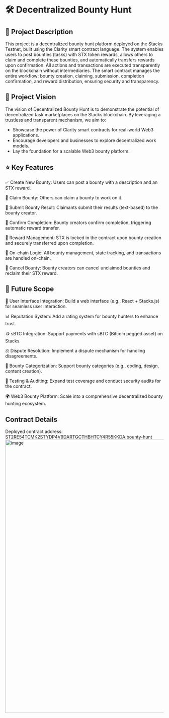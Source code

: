 # 🛠️ Decentralized Bounty Hunt
## 📜 Project Description
This project is a decentralized bounty hunt platform deployed on the Stacks Testnet, built using the Clarity smart contract language. The system enables users to post bounties (tasks) with STX token rewards, allows others to claim and complete these bounties, and automatically transfers rewards upon confirmation. All actions and transactions are executed transparently on the blockchain without intermediaries.
The smart contract manages the entire workflow: bounty creation, claiming, submission, completion confirmation, and reward distribution, ensuring security and transparency.

## 🔭 Project Vision
The vision of Decentralized Bounty Hunt is to demonstrate the potential of decentralized task marketplaces on the Stacks blockchain. By leveraging a trustless and transparent mechanism, we aim to:
* Showcase the power of Clarity smart contracts for real-world Web3 applications.
* Encourage developers and businesses to explore decentralized work models.
* Lay the foundation for a scalable Web3 bounty platform.

## ⭐ Key Features
  ✅ Create New Bounty: Users can post a bounty with a description and an STX reward.
  
  🔄 Claim Bounty: Others can claim a bounty to work on it.
  
  📝 Submit Bounty Result: Claimants submit their results (text-based) to the bounty creator.
  
  🧠 Confirm Completion: Bounty creators confirm completion, triggering automatic reward transfer.
  
  💸 Reward Management: STX is locked in the contract upon bounty creation and securely transferred upon completion.
  
  🔐 On-chain Logic: All bounty management, state tracking, and transactions are handled on-chain.
  
  🚫 Cancel Bounty: Bounty creators can cancel unclaimed bounties and reclaim their STX reward.

## 🚀 Future Scope
  🧩 User Interface Integration: Build a web interface (e.g., React + Stacks.js) for seamless user interaction.
  
  📊 Reputation System: Add a rating system for bounty hunters to enhance trust.
  
  🪙 sBTC Integration: Support payments with sBTC (Bitcoin pegged asset) on Stacks.
  
  ⚖️ Dispute Resolution: Implement a dispute mechanism for handling disagreements.
  
  👾 Bounty Categorization: Support bounty categories (e.g., coding, design, content creation).
  
  🧪 Testing & Auditing: Expand test coverage and conduct security audits for the contract.
  
  🌍 Web3 Bounty Platform: Scale into a comprehensive decentralized bounty hunting ecosystem.

## Contract Details
  Deployed contract address: ST2RE54TCMK2STYDP4V9DARTGCTHBHTCY4R55KKDA.bounty-hunt
  <img width="1919" height="869" alt="image" src="https://github.com/user-attachments/assets/33418fc7-3ad6-4d1c-b253-b8b804b7fe04" />

